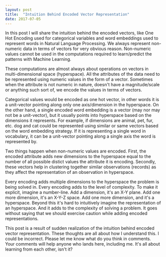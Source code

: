 ```yaml
---
layout: post
title:  "Intuition Behind Encoded Vector Representation"
date: 2017-07-05
---
```

In this post I will share the intuition behind the encoded vectors, like One Hot Encoding used for categorical variables and word embeddings used to represent words in Natural Language Processing. We always represent non-numeric data in terms of vectors for very obvious reason. Non-numeric values cannot be used in the computations required to learn/predict the patterns with Machine Learning. 

These computations are almost always about operations on vectors in multi-dimensional space (hyperspace). All the attributes of the data need to be represented using numeric values in the form of a vector. Sometimes when the attribute is not numeric in nature, doesn't have a magnitude/scale or anything such sort of, we encode the values in terms of vectors. 

Categorical values would be encoded as one hot vector, in other words it is a unit-vector pointing along only one axis/dimension in the hyperspace. On the other hand, a single encoded word embedding is a vector (may nor may not be a unit-vector), but it usually points into hyperspace based on the dimensions it represents. For example, if dimensions are animal, pet, fur, etc. dog and cat could be represented using similar or same vectors based on the word embedding strategy. If it is representing a single word in vocabulary, it can be a unit-vector pointing along a single axis the word is represented by.

Two things happen when non-numeric values are encoded. First, the encoded attribute adds new dimensions to the hyperspace equal to the number of all possible distict values the attribute it is encoding. Secondly, these vectors help in clustering together similar observations (records) as they affect the representation of an observation in hyperspace.

Every encoding adds multiple dimensions to the hyperspace the problem is being solved in. Every encoding adds to the level of complexity. To make it explicit, imagine a number-line. Add a dimension, it's an X-Y plane. Add one more dimension, it's an X-Y-Z space. Add one more dimension, and it's a hyperspace. Beyond this it's hard to intuitively imagine the representation of an hyperspace. And it adds to the complexity of solving a problem. It goes without saying that we should exercise caution while adding encoded representations. 

This post is a result of sudden realization of the intuition behind encoded vector representation. These thoughts are all about how I understand this. I could be incorrect. Please let me know what do you think in comments. Your comments will help anyone who lands here, including me. It's all about learning from each other, isn't it?
